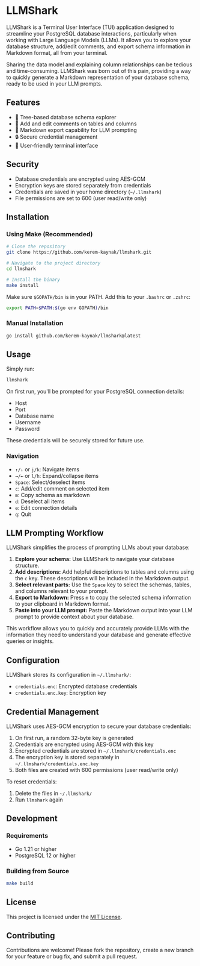 # LLMShark

LLMShark is a Terminal User Interface (TUI) application designed to streamline your PostgreSQL database interactions, particularly when working with Large Language Models (LLMs). It allows you to explore your database structure, add/edit comments, and export schema information in Markdown format, all from your terminal.

Sharing the data model and explaining column relationships can be tedious and time-consuming. LLMShark was born out of this pain, providing a way to quickly generate a Markdown representation of your database schema, ready to be used in your LLM prompts.

## Features

- 🌳 Tree-based database schema explorer
- 💬 Add and edit comments on tables and columns
- 📝 Markdown export capability for LLM prompting
- 🔒 Secure credential management
- 🎨 User-friendly terminal interface

## Security

- Database credentials are encrypted using AES-GCM
- Encryption keys are stored separately from credentials
- Credentials are saved in your home directory (`~/.llmshark`)
- File permissions are set to 600 (user read/write only)

## Installation

### Using Make (Recommended)

```bash
# Clone the repository
git clone https://github.com/kerem-kaynak/llmshark.git

# Navigate to the project directory
cd llmshark

# Install the binary
make install
```

Make sure `$GOPATH/bin` is in your PATH. Add this to your `.bashrc` or `.zshrc`:
```bash
export PATH=$PATH:$(go env GOPATH)/bin
```

### Manual Installation

```bash
go install github.com/kerem-kaynak/llmshark@latest
```

## Usage

Simply run:
```bash
llmshark
```

On first run, you'll be prompted for your PostgreSQL connection details:
- Host
- Port
- Database name
- Username
- Password

These credentials will be securely stored for future use.

### Navigation

- `↑/↓` or `j/k`: Navigate items
- `→/←` or `l/h`: Expand/collapse items
- `Space`: Select/deselect items
- `c`: Add/edit comment on selected item
- `m`: Copy schema as markdown
- `d`: Deselect all items
- `e`: Edit connection details
- `q`: Quit

## LLM Prompting Workflow

LLMShark simplifies the process of prompting LLMs about your database:

1. **Explore your schema:** Use LLMShark to navigate your database structure.
2. **Add descriptions:** Add helpful descriptions to tables and columns using the `c` key. These descriptions will be included in the Markdown output.
3. **Select relevant parts:** Use the `Space` key to select the schemas, tables, and columns relevant to your prompt.
4. **Export to Markdown:** Press `m` to copy the selected schema information to your clipboard in Markdown format.
5. **Paste into your LLM prompt:** Paste the Markdown output into your LLM prompt to provide context about your database.

This workflow allows you to quickly and accurately provide LLMs with the information they need to understand your database and generate effective queries or insights.

## Configuration

LLMShark stores its configuration in `~/.llmshark/`:
- `credentials.enc`: Encrypted database credentials
- `credentials.enc.key`: Encryption key

## Credential Management

LLMShark uses AES-GCM encryption to secure your database credentials:

1. On first run, a random 32-byte key is generated
2. Credentials are encrypted using AES-GCM with this key
3. Encrypted credentials are stored in `~/.llmshark/credentials.enc`
4. The encryption key is stored separately in `~/.llmshark/credentials.enc.key`
5. Both files are created with 600 permissions (user read/write only)

To reset credentials:
1. Delete the files in `~/.llmshark/`
2. Run `llmshark` again

## Development

### Requirements

- Go 1.21 or higher
- PostgreSQL 12 or higher

### Building from Source

```bash
make build
```

## License

This project is licensed under the [MIT License](LICENSE.md).

## Contributing

Contributions are welcome! Please fork the repository, create a new branch for your feature or bug fix, and submit a pull request.
